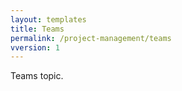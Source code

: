 ```yaml
---
layout: templates
title: Teams
permalink: /project-management/teams
vversion: 1
---
```


Teams topic.